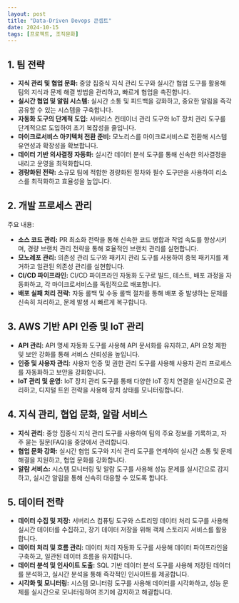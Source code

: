 ```yaml
---
layout: post
title: "Data-Driven Devops 콘셉트"
date: 2024-10-15
tags: [프로젝트, 조직문화]
---
```


## 1. **팀 전략**

- **지식 관리 및 협업 문화:** 중앙 집중식 지식 관리 도구와 실시간 협업 도구를 활용해 팀의 지식과 문제 해결 방법을 관리하고, 빠르게 협업을 촉진합니다.
- **실시간 협업 및 알림 시스템:** 실시간 소통 및 피드백을 강화하고, 중요한 알림을 즉각 공유할 수 있는 시스템을 구축합니다.
- **자동화 도구의 단계적 도입:** 서버리스 컨테이너 관리 도구와 IoT 장치 관리 도구를 단계적으로 도입하여 초기 복잡성을 줄입니다.
- **마이크로서비스 아키텍처 전환 준비:** 모노리스를 마이크로서비스로 전환해 시스템 유연성과 확장성을 확보합니다.
- **데이터 기반 의사결정 자동화:** 실시간 데이터 분석 도구를 통해 신속한 의사결정을 내리고 운영을 최적화합니다.
- **경량화된 전략:** 소규모 팀에 적합한 경량화된 절차와 필수 도구만을 사용하여 리소스를 최적화하고 효율성을 높입니다.

## 2. **개발 프로세스 관리**

주요 내용:

- **소스 코드 관리:** PR 최소화 전략을 통해 신속한 코드 병합과 작업 속도를 향상시키며, 경량 브랜치 관리 전략을 통해 효율적인 브랜치 관리를 실현합니다.
- **모노레포 관리:** 의존성 관리 도구와 패키지 관리 도구를 사용하여 중복 패키지를 제거하고 일관된 의존성 관리를 실현합니다.
- **CI/CD 파이프라인:** CI/CD 파이프라인 자동화 도구로 빌드, 테스트, 배포 과정을 자동화하고, 각 마이크로서비스를 독립적으로 배포합니다.
- **배포 실패 처리 전략:** 자동 롤백 및 수동 롤백 절차를 통해 배포 중 발생하는 문제를 신속히 처리하고, 문제 발생 시 빠르게 복구합니다.

## 3. **AWS 기반 API 인증 및 IoT 관리**

- **API 관리:** API 명세 자동화 도구를 사용해 API 문서화를 유지하고, API 요청 제한 및 보안 강화를 통해 서비스 신뢰성을 높입니다.
- **인증 및 사용자 관리:** 사용자 인증 및 권한 관리 도구를 사용해 사용자 관리 프로세스를 자동화하고 보안을 강화합니다.
- **IoT 관리 및 운영:** IoT 장치 관리 도구를 통해 다양한 IoT 장치 연결을 실시간으로 관리하고, 디지털 트윈 전략을 사용해 장치 상태를 모니터링합니다.

## 4. **지식 관리, 협업 문화, 알람 서비스**

- **지식 관리:** 중앙 집중식 지식 관리 도구를 사용하여 팀의 주요 정보를 기록하고, 자주 묻는 질문(FAQ)을 중앙에서 관리합니다.
- **협업 문화 강화:** 실시간 협업 도구와 지식 관리 도구를 연계하여 실시간 소통 및 문제 해결을 지원하고, 협업 문화를 강화합니다.
- **알람 서비스:** 시스템 모니터링 및 알람 도구를 사용해 성능 문제를 실시간으로 감지하고, 실시간 알림을 통해 신속히 대응할 수 있도록 합니다.

## 5. **데이터 전략**

- **데이터 수집 및 저장:** 서버리스 컴퓨팅 도구와 스트리밍 데이터 처리 도구를 사용해 실시간 데이터를 수집하고, 장기 데이터 저장을 위해 객체 스토리지 서비스를 활용합니다.
- **데이터 처리 및 흐름 관리:** 데이터 처리 자동화 도구를 사용해 데이터 파이프라인을 구축하고, 일관된 데이터 흐름을 유지합니다.
- **데이터 분석 및 인사이트 도출:** SQL 기반 데이터 분석 도구를 사용해 저장된 데이터를 분석하고, 실시간 분석을 통해 즉각적인 인사이트를 제공합니다.
- **시각화 및 모니터링:** 시스템 모니터링 도구를 사용해 데이터를 시각화하고, 성능 문제를 실시간으로 모니터링하여 조기에 감지하고 해결합니다.